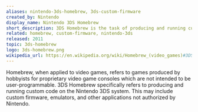 ```yaml
---
aliases: nintendo-3ds-homebrew, 3ds-custom-firmware
created_by: Nintendo
display_name: Nintendo 3DS Homebrew
short_description: 3DS Homebrew is the task of producing and running custom code for the Nintendo 3DS system.
related: homebrew, custom-firmware, nintendo-3ds
released: 2011
topic: 3ds-homebrew
logo: 3ds-homebrew.png
wikipedia_url: https://en.wikipedia.org/wiki/Homebrew_(video_games)#3DS
---
```

Homebrew, when applied to video games, refers to games produced by hobbyists for proprietary video game consoles which are not intended to be user-programmable. 3DS Homebrew specifically refers to producing and running custom code on the Nintendo 3DS system. This may include custom firmware, emulators, and other applications not authorized by Nintendo.
